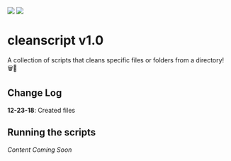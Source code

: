 ![](https://img.shields.io/badge/script-working-brightgreen.svg)
![](https://img.shields.io/badge/tested_on-Windows_10-blue.svg)

# cleanscript v1.0
A collection of scripts that cleans specific files or folders from a directory! 🗑📁

## Change Log
**12-23-18**: Created files

## Running the scripts
_Content Coming Soon_